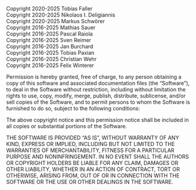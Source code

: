 Copyright 2020-2025 Tobias Faller  
Copyright 2020-2025 Nikolaos I. Deligiannis  
Copyright 2020-2025 Markus Schwörer  
Copyright 2016-2025 Mathias Sauer  
Copyright 2016-2025 Pascal Raiola  
Copyright 2016-2025 Sven Reimer  
Copyright 2016-2025 Jan Burchard  
Copyright 2016-2025 Tobias Paxian  
Copyright 2016-2025 Christian Wehr  
Copyright 2016-2025 Felix Winterer  

Permission is hereby granted, free of charge, to any person obtaining a copy of this software and associated documentation files (the “Software”), to deal in the Software without restriction, including without limitation the rights to use, copy, modify, merge, publish, distribute, sublicense, and/or sell copies of the Software, and to permit persons to whom the Software is furnished to do so, subject to the following conditions:

The above copyright notice and this permission notice shall be included in all copies or substantial portions of the Software.

THE SOFTWARE IS PROVIDED “AS IS”, WITHOUT WARRANTY OF ANY KIND, EXPRESS OR IMPLIED, INCLUDING BUT NOT LIMITED TO THE WARRANTIES OF MERCHANTABILITY, FITNESS FOR A PARTICULAR PURPOSE AND NONINFRINGEMENT. IN NO EVENT SHALL THE AUTHORS OR COPYRIGHT HOLDERS BE LIABLE FOR ANY CLAIM, DAMAGES OR OTHER LIABILITY, WHETHER IN AN ACTION OF CONTRACT, TORT OR OTHERWISE, ARISING FROM, OUT OF OR IN CONNECTION WITH THE SOFTWARE OR THE USE OR OTHER DEALINGS IN THE SOFTWARE.
